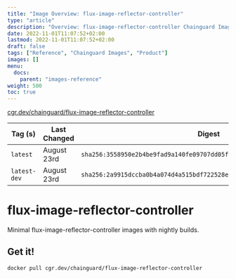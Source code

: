 ```yaml
---
title: "Image Overview: flux-image-reflector-controller"
type: "article"
description: "Overview: flux-image-reflector-controller Chainguard Image"
date: 2022-11-01T11:07:52+02:00
lastmod: 2022-11-01T11:07:52+02:00
draft: false
tags: ["Reference", "Chainguard Images", "Product"]
images: []
menu:
  docs:
    parent: "images-reference"
weight: 500
toc: true
---
```


[cgr.dev/chainguard/flux-image-reflector-controller](https://github.com/chainguard-images/images/tree/main/images/flux-image-reflector-controller)

| Tag (s)       | Last Changed | Digest                                                                    |
|---------------|--------------|---------------------------------------------------------------------------|
|  `latest`     | August 23rd  | `sha256:3558950e2b4be9fad9a140fe09707dd05febd6c3e2d150250e4c6573366dc3a0` |
|  `latest-dev` | August 23rd  | `sha256:2a9915dccba0b4a074d4a515bdf722528ed53c4ae314cb1e49187d159748fdaf` |

# flux-image-reflector-controller

Minimal flux-image-reflector-controller images with nightly builds.

## Get it!

```shell
docker pull cgr.dev/chainguard/flux-image-reflector-controller
```
